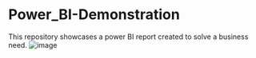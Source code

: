 # Power_BI-Demonstration
This repository showcases a power BI report created to solve a business need.
![image](https://github.com/user-attachments/assets/24d83b13-f040-4094-92a4-74fb2726df2d)

